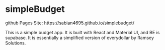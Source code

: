 # simpleBudget

github Pages Site:
https://sabian4695.github.io/simplebudget/

This is a simple budget app. It is built with React and Material UI, and BE is supabase. It is essentially a simplified version of everydollar by Ramsey Solutions.